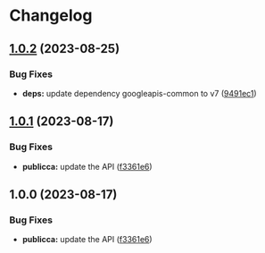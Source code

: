 # Changelog

## [1.0.2](https://github.com/googleapis/google-api-nodejs-client/compare/publicca-v1.0.1...publicca-v1.0.2) (2023-08-25)


### Bug Fixes

* **deps:** update dependency googleapis-common to v7 ([9491ec1](https://github.com/googleapis/google-api-nodejs-client/commit/9491ec1cdc3c413e7d73edcfcd59cf5c28a7c855))

## [1.0.1](https://github.com/googleapis/google-api-nodejs-client/compare/publicca-v1.0.0...publicca-v1.0.1) (2023-08-17)


### Bug Fixes

* **publicca:** update the API ([f3361e6](https://github.com/googleapis/google-api-nodejs-client/commit/f3361e6e1d0012288444e1afc7d0e911b90f3842))

## 1.0.0 (2023-08-17)


### Bug Fixes

* **publicca:** update the API ([f3361e6](https://github.com/googleapis/google-api-nodejs-client/commit/f3361e6e1d0012288444e1afc7d0e911b90f3842))
